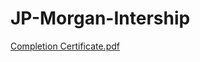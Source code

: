 # JP-Morgan-Intership

[Completion Certificate.pdf](https://github.com/jacktherock/JP-Morgan-Intership/files/10753431/Completion.Certificate.pdf)
